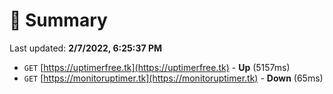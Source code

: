 # 📖 Summary
Last updated: **2/7/2022, 6:25:37 PM**

- `GET` [https://uptimerfree.tk](https://uptimerfree.tk) - **Up** (5157ms)
- `GET` [https://monitoruptimer.tk](https://monitoruptimer.tk) - **Down** (65ms)
